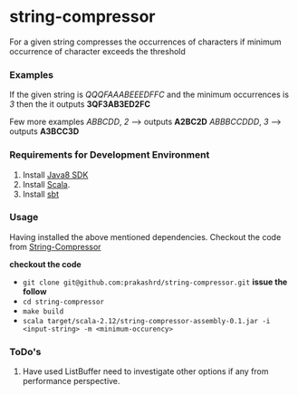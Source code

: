 # string-compressor
For a given string compresses the occurrences of characters if minimum occurrence of character exceeds the threshold

### Examples
If the given string is *QQQFAAABEEEDFFC* and the minimum occurrences is *3* then the it outputs
**3QF3AB3ED2FC**

Few more examples
*ABBCDD*, *2* --> outputs **A2BC2D**
*ABBBCCDDD*, *3* --> outputs **A3BCC3D**

### Requirements for Development Environment
 1. Install [Java8 SDK](http://www.oracle.com/technetwork/java/javase/downloads/jdk8-downloads-2133151.html)
 1. Install [Scala](https://www.scala-lang.org/download/install.html).
 1. Install [sbt](http://www.scala-sbt.org/release/docs/Setup.html)
 
### Usage
Having installed the above mentioned dependencies. Checkout the code from [String-Compressor](https://github.com/prakashrd/string-compressor)

**checkout the code**
- `git clone git@github.com:prakashrd/string-compressor.git`
**issue the follow**
- `cd string-compressor`
- `make build`
- `scala target/scala-2.12/string-compressor-assembly-0.1.jar -i <input-string> -m <minimum-occurency>`

### ToDo's
1. Have used ListBuffer need to investigate other options if any from performance perspective.